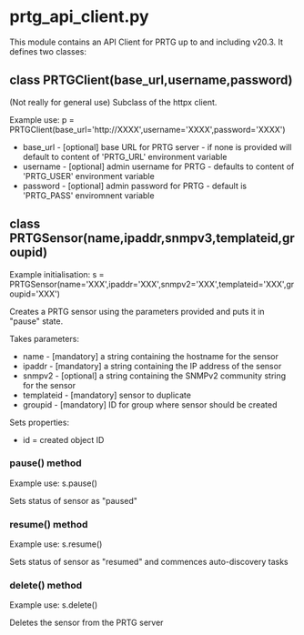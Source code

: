 # prtg_api_client.py
This module contains an API Client for PRTG up to and including v20.3. It defines two classes:

## class PRTGClient(base_url,username,password)

(Not really for general use) Subclass of the httpx client.

Example use: p = PRTGClient(base_url='http://XXXX',username='XXXX',password='XXXX')

* base_url - [optional] base URL for PRTG server - if none is provided will default to content of 'PRTG_URL' environment variable
* username - [optional] admin username for PRTG - defaults to content of 'PRTG_USER' environment variable
* password - [optional] admin password for PRTG - default is 'PRTG_PASS' enviromnent variable

## class PRTGSensor(name,ipaddr,snmpv3,templateid,groupid)

Example initialisation: s = PRTGSensor(name='XXX',ipaddr='XXX',snmpv2='XXX',templateid='XXX',groupid='XXX')

Creates a PRTG sensor using the parameters provided and puts it in "pause" state.

Takes parameters:
* name - [mandatory] a string containing the hostname for the sensor
* ipaddr - [mandatory] a string containing the IP address of the sensor
* snmpv2 - [optional] a string containing the SNMPv2 community string for the sensor
* templateid - [mandatory] sensor to duplicate 
* groupid - [mandatory] ID for group where sensor should be created

Sets properties:
* id = created object ID

### pause() method

Example use: s.pause()

Sets status of sensor as "paused"

### resume() method

Example use: s.resume()

Sets status of sensor as "resumed" and commences auto-discovery tasks

### delete() method

Example use: s.delete()

Deletes the sensor from the PRTG server